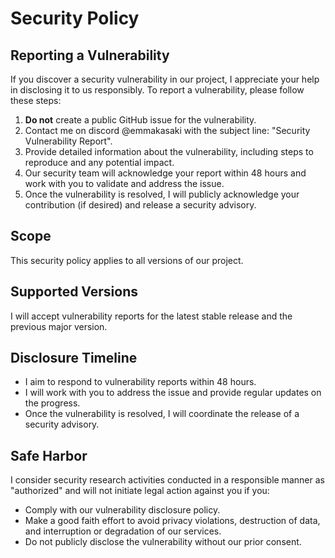 # Security Policy

## Reporting a Vulnerability

If you discover a security vulnerability in our project, I appreciate your help in disclosing it to us responsibly. To report a vulnerability, please follow these steps:

1. **Do not** create a public GitHub issue for the vulnerability.
2. Contact me on discord @emmakasaki with the subject line: "Security Vulnerability Report".
3. Provide detailed information about the vulnerability, including steps to reproduce and any potential impact.
4. Our security team will acknowledge your report within 48 hours and work with you to validate and address the issue.
5. Once the vulnerability is resolved, I will publicly acknowledge your contribution (if desired) and release a security advisory.

## Scope

This security policy applies to all versions of our project.

## Supported Versions

I will accept vulnerability reports for the latest stable release and the previous major version.

## Disclosure Timeline

- I aim to respond to vulnerability reports within 48 hours.
- I will work with you to address the issue and provide regular updates on the progress.
- Once the vulnerability is resolved, I will coordinate the release of a security advisory.

## Safe Harbor

I consider security research activities conducted in a responsible manner as "authorized" and will not initiate legal action against you if you:

- Comply with our vulnerability disclosure policy.
- Make a good faith effort to avoid privacy violations, destruction of data, and interruption or degradation of our services.
- Do not publicly disclose the vulnerability without our prior consent.
